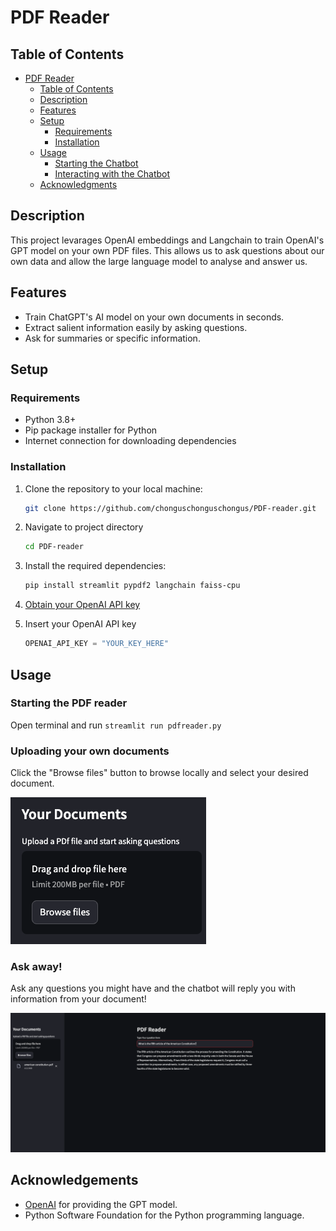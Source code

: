 # PDF Reader
## Table of Contents
- [PDF Reader](#pdfreader)
  - [Table of Contents](#table-of-contents)
  - [Description](#description)
  - [Features](#features)
  - [Setup](#setup)
    - [Requirements](#requirements)
    - [Installation](#installation)
  - [Usage](#usage)
    - [Starting the Chatbot](#starting-the-chatbot)
    - [Interacting with the Chatbot](#interacting-with-the-chatbot)
  - [Acknowledgments](#acknowledgments)

## Description

This project levarages OpenAI embeddings and Langchain to train OpenAI's GPT model on your own PDF files. This allows us to ask questions about our own data and allow the large language model to analyse and answer us.

## Features

- Train ChatGPT's AI model on your own documents in seconds.
- Extract salient information easily by asking questions.
- Ask for summaries or specific information. 

## Setup

### Requirements

- Python 3.8+
- Pip package installer for Python
- Internet connection for downloading dependencies

### Installation

1. Clone the repository to your local machine:
   ```bash
   git clone https://github.com/chonguschonguschongus/PDF-reader.git
   ```

2. Navigate to project directory
   ```bash
   cd PDF-reader
   ```

3. Install the required dependencies:
   ```bash
   pip install streamlit pypdf2 langchain faiss-cpu         
   ```

4. [Obtain your OpenAI API key](https://platform.openai.com/docs/quickstart?context=python)

5. Insert your OpenAI API key
   ```python
   OPENAI_API_KEY = "YOUR_KEY_HERE" 
   ```

## Usage
### Starting the PDF reader
Open terminal and run `streamlit run pdfreader.py`

### Uploading your own documents
Click the "Browse files" button to browse locally and select your desired document.

![browse button](https://github.com/chonguschonguschongus/PDF-reader/blob/main/images/browse%20files.png)

### Ask away!
Ask any questions you might have and the chatbot will reply you with information from your document!

![example image](https://github.com/chonguschonguschongus/PDF-reader/blob/main/images/example.png)


## Acknowledgements 
-  [OpenAI](https://openai.com/product) for providing the GPT model.
-  Python Software Foundation for the Python programming language.



